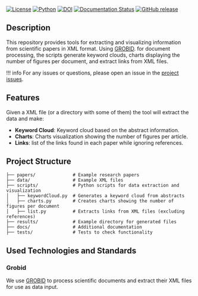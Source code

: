 
[![License](http://img.shields.io/:license-apache-blue.svg)](http://www.apache.org/licenses/LICENSE-2.0.html)
[![Python](https://img.shields.io/badge/python-3.13-blue)](https://www.python.org/) 
[![DOI](https://zenodo.org/badge/927066469.svg)](https://doi.org/10.5281/zenodo.14882666) 
[![Documentation Status](https://readthedocs.org/projects/ai-open-science/badge/?version=latest)](https://readthedocs.org/projects/ai-open-science/?badge=latest) 
[![GitHub release](https://img.shields.io/github/release/fran2410/AI-Open-Science.svg)](https://github.com/fran2410/AI-Open-Science/releases/)


## Description

This repository provides tools for extracting and visualizing information from scientific papers in XML format. Using [GROBID](https://github.com/kermitt2/grobid). for document processing, the scripts generate keyword clouds, charts displaying the number of figures per document, and extract links from XML files.

!!! info
    For any issues or questions, please open an issue in the [project issues](https://github.com/fran2410/AI-Open-Science/issues).

## Features
Given a XML file (or a directory with some of them) the tool will extract the data and make:
- **Keyword Cloud**: Keyword cloud based on the abstract information.
- **Charts**: Charts visualization showing the number of figures per article.
- **Links**: list of the links found in each paper while ignoring references.


## Project Structure


```
├── papers/              # Example research papers
├── data/                # Example XML files 
├── scripts/             # Python scripts for data extraction and visualization
│   ├── keywordCloud.py  # Generates a keyword cloud from abstracts
│   ├── charts.py        # Creates charts showing the number of figures per document
│   ├── list.py          # Extracts links from XML files (excluding references)
├── results/             # Example directory for generated files
├── docs/                # Additional documentation 
├── tests/               # Tests to check functionality 
```

## Used Technologies and Standards

### Grobid
We use [GROBID](https://github.com/kermitt2/grobid) to process scientific documents and extract their XML files for use as data input.







